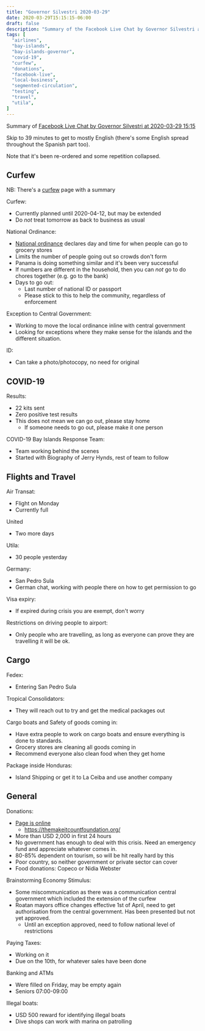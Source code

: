 ```yaml
---
title: "Governor Silvestri 2020-03-29"
date: 2020-03-29T15:15:15-06:00
draft: false
description: "Summary of the Facebook Live Chat by Governor Silvestri at 2020-03-29 15:15"
tags: [
  "airlines",
  "bay-islands",
  "bay-islands-governor",
  "covid-19",
  "curfew",
  "donations",
  "facebook-live",
  "local-business",
  "segmented-circulation",
  "testing",
  "travel",
  "utila",
]
---
```


Summary of [Facebook Live Chat by Governor Silvestri at 2020-03-29
15:15](https://www.facebook.com/gobernacionislas/videos/230034601700268)

Skip to 39 minutes to get to mostly English (there's some English spread
throughout the Spanish part too).

Note that it's been re-ordered and some repetition collapsed.

Curfew
------

NB: There's a [curfew](hn.otoh.org/curfew/) page with a summary

Curfew:
* Currently planned until 2020-04-12, but may be extended
* Do _not_ treat tomorrow as back to business as usual

National Ordinance:
* [National
  ordinance](https://covid19honduras.org/?q=toque-de-queda-hasta-12-de-abril)
  declares day and time for when people can go to grocery stores
* Limits the number of people going out so crowds don't form
* Panama is doing something similar and it's been very successful
* If numbers are different in the household, then you can _not_ go to do chores
  together (e.g. go to the bank)
* Days to go out:
  * Last number of national ID or passport
  * Please stick to this to help the community, regardless of enforcement

Exception to Central Government:
* Working to move the local ordinance inline with central government
* Looking for exceptions where they make sense for the islands and the
  different situation.

ID:
* Can take a photo/photocopy, no need for original

COVID-19
-------

Results:
* 22 kits sent
* Zero positive test results
* This does not mean we can go out, please stay home
  * If someone needs to go out, please make it one person

COVID-19 Bay Islands Response Team:
* Team working behind the scenes
* Started with Biography of Jerry Hynds, rest of team to follow

Flights and Travel
------------------

Air Transat:
* Flight on Monday
* Currently full

United
* Two more days

Utila:
* 30 people yesterday

Germany:
* San Pedro Sula
* German chat, working with people there on how to get permission to go

Visa expiry:
* If expired during crisis you are exempt, don't worry

Restrictions on driving people to airport:
* Only people who are travelling, as long as everyone can prove they are
  travelling it will be ok.

Cargo
-----

Fedex:
* Entering San Pedro Sula

Tropical Consolidators:
* They will reach out to try and get the medical packages out

Cargo boats and Safety of goods coming in:
* Have extra people to work on cargo boats and ensure everything is done to
  standards.
* Grocery stores are cleaning all goods coming in
* Recommend everyone also clean food when they get home

Package inside Honduras:
* Island Shipping or get it to La Ceiba and use another company

General
-------

Donations:
* [Page is online](https://themakeitcountfoundation.org/)
  * https://themakeitcountfoundation.org/
* More than USD 2,000 in first 24 hours
* No government has enough to deal with this crisis. Need an emergency fund and
  appreciate whatever comes in.
* 80-85% dependent on tourism, so will be hit really hard by this
* Poor country, so neither government or private sector can cover
* Food donations: Copeco or Nidia Webster

Brainstorming Economy Stimulus:
* Some miscommunication as there was a communication central government which
  included the extension of the curfew
* Roatan mayors office changes effective 1st of April, need to get
  authorisation from the central government. Has been presented but not yet
  approved.
  * Until an exception approved, need to follow national level of restrictions

Paying Taxes:
* Working on it
* Due on the 10th, for whatever sales have been done

Banking and ATMs
* Were filled on Friday, may be empty again
* Seniors 07:00-09:00

Illegal boats:
* USD 500 reward for identifying illegal boats
* Dive shops can work with marina on patrolling
